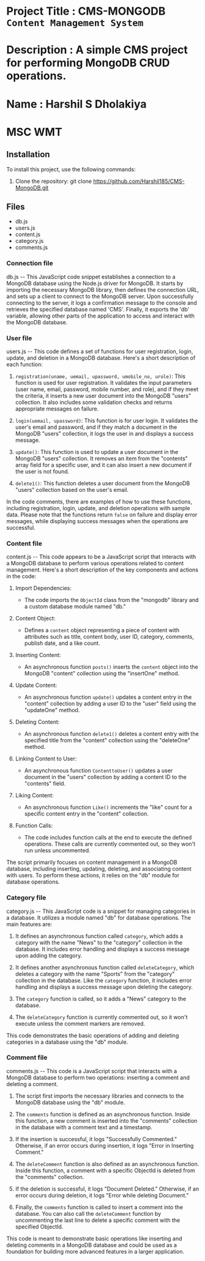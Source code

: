 # Project Title : CMS-MONGODB `Content Management System`
# Description : A simple CMS project for performing MongoDB CRUD operations.

# Name : Harshil S Dholakiya
# MSC WMT

## Installation
To install this project, use the following commands:
1. Clone the repository:
   git clone https://github.com/Harshil185/CMS-MongoDB.git

## Files 
- db.js
- users.js
- content.js
- category.js
- comments.js

### Connection file 
db.js -- This JavaScript code snippet establishes a connection to a MongoDB database using the Node.js driver for MongoDB. It starts by importing the necessary MongoDB library, then defines the connection URL, and sets up a client to connect to the MongoDB server.
Upon successfully connecting to the server, it logs a confirmation message to the console and retrieves the specified database named 'CMS'. Finally, it exports the 'db' variable, allowing other parts of the application to access and interact with the MongoDB database.


### User file 
users.js -- This code defines a set of functions for user registration, login, update, and deletion in a MongoDB database. Here's a short description of each function:

1. `registration(uname, uemail, upassword, umobile_no, urole)`: This function is used for user registration. It validates the input parameters (user name, email, password, mobile number, and role), and if they meet the criteria, it inserts a new user document into the MongoDB "users" collection. It also includes some validation checks and returns appropriate messages on failure.

2. `login(uemail, upassword)`: This function is for user login. It validates the user's email and password, and if they match a document in the MongoDB "users" collection, it logs the user in and displays a success message.

3. `update()`: This function is used to update a user document in the MongoDB "users" collection. It removes an item from the "contents" array field for a specific user, and it can also insert a new document if the user is not found.

4. `delete1()`: This function deletes a user document from the MongoDB "users" collection based on the user's email.

In the code comments, there are examples of how to use these functions, including registration, login, update, and deletion operations with sample data. Please note that the functions return `false` on failure and display error messages, while displaying success messages when the operations are successful.


### Content file 
content.js -- This code appears to be a JavaScript script that interacts with a MongoDB database to perform various operations related to content management. Here's a short description of the key components and actions in the code:

1. Import Dependencies:
   - The code imports the `ObjectId` class from the "mongodb" library and a custom database module named "db."

2. Content Object:
   - Defines a `content` object representing a piece of content with attributes such as title, content body, user ID, category, comments, publish date, and a like count.

3. Inserting Content:
   - An asynchronous function `posts()` inserts the `content` object into the MongoDB "content" collection using the "insertOne" method.

4. Update Content:
   - An asynchronous function `update()` updates a content entry in the "content" collection by adding a user ID to the "user" field using the "updateOne" method.

5. Deleting Content:
   - An asynchronous function `delete1()` deletes a content entry with the specified title from the "content" collection using the "deleteOne" method.

6. Linking Content to User:
   - An asynchronous function `ContenttoUser()` updates a user document in the "users" collection by adding a content ID to the "contents" field.

7. Liking Content:
   - An asynchronous function `Like()` increments the "like" count for a specific content entry in the "content" collection.

8. Function Calls:
   - The code includes function calls at the end to execute the defined operations. These calls are currently commented out, so they won't run unless uncommented.

The script primarily focuses on content management in a MongoDB database, including inserting, updating, deleting, and associating content with users. To perform these actions, it relies on the "db" module for database operations.


### Category file 
category.js -- This JavaScript code is a snippet for managing categories in a database. It utilizes a module named "db" for database operations. The main features are:

1. It defines an asynchronous function called `category`, which adds a category with the name "News" to the "category" collection in the database. It includes error handling and displays a success message upon adding the category.

2. It defines another asynchronous function called `deleteCategory`, which deletes a category with the name "Sports" from the "category" collection in the database. Like the `category` function, it includes error handling and displays a success message upon deleting the category.

3. The `category` function is called, so it adds a "News" category to the database.

4. The `deleteCategory` function is currently commented out, so it won't execute unless the comment markers are removed.

This code demonstrates the basic operations of adding and deleting categories in a database using the "db" module.


### Comment file 
comments.js -- This code is a JavaScript script that interacts with a MongoDB database to perform two operations: inserting a comment and deleting a comment.

1. The script first imports the necessary libraries and connects to the MongoDB database using the "db" module.

2. The `comments` function is defined as an asynchronous function. Inside this function, a new comment is inserted into the "comments" collection in the database with a comment text and a timestamp.

3. If the insertion is successful, it logs "Successfully Commented." Otherwise, if an error occurs during insertion, it logs "Error in Inserting Comment."

4. The `deleteComment` function is also defined as an asynchronous function. Inside this function, a comment with a specific ObjectId is deleted from the "comments" collection.

5. If the deletion is successful, it logs "Document Deleted." Otherwise, if an error occurs during deletion, it logs "Error while deleting Document."

6. Finally, the `comments` function is called to insert a comment into the database. You can also call the `deleteComment` function by uncommenting the last line to delete a specific comment with the specified ObjectId.

This code is meant to demonstrate basic operations like inserting and deleting comments in a MongoDB database and could be used as a foundation for building more advanced features in a larger application.

